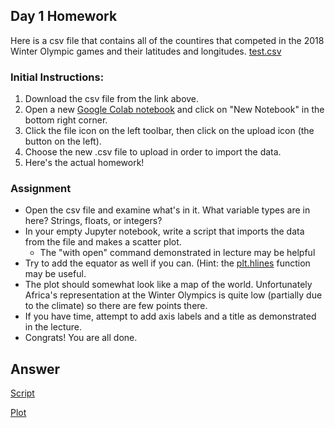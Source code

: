 ## Day 1 Homework

Here is a csv file that contains all of the countires that competed in the 2018 Winter Olympic games and their latitudes and longitudes. 
[test.csv](http://ucd-python-bootcamp.github.io/Bootcamp2021/Day1CountryInfo2018.csv) 

### Initial Instructions:
  1. Download the csv file from the link above. 
  2. Open a new [Google Colab notebook](https://colab.research.google.com/) and click on "New Notebook" in the bottom right corner.
  3. Click the file icon on the left toolbar, then click on the upload icon (the button on the left).
  4. Choose the new .csv file to upload in order to import the data.
  5. Here's the actual homework! 
  
### Assignment
  - Open the csv file and examine what's in it. What variable types are in here? Strings, floats, or integers? 
  - In your empty Jupyter notebook, write a script that imports the data from the file and makes a scatter plot.
    - The "with open" command demonstrated in lecture may be helpful
  - Try to add the equator as well if you can. (Hint: the [plt.hlines](https://matplotlib.org/stable/api/_as_gen/matplotlib.pyplot.hlines.html) function may be useful.
  - The plot should somewhat look like a map of the world. Unfortunately Africa's representation at the Winter Olympics is quite low (partially due to the climate) so there are few points there.
  - If you have time, attempt to add axis labels and a title as demonstrated in the lecture.
  - Congrats! You are all done.
  
## Answer
[Script](http://python-bootcamp-ucd.github.io/bootcamp2020/hw1.py)

[Plot](http://python-bootcamp-ucd.github.io/bootcamp2020/Day_1_HW_Answer.png)

